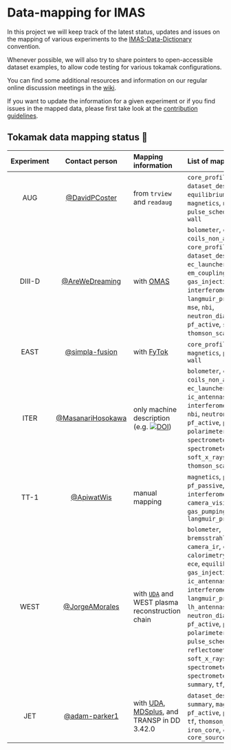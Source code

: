 # Data-mapping for IMAS

In this project we will keep track of the latest status, updates and issues on the mapping of various experiments 
to the [IMAS-Data-Dictionary](https://github.com/iterorganization/IMAS-Data-Dictionary) convention.

Whenever possible, we will also try to share pointers to open-accessible dataset examples, to allow code testing for various tokamak configurations. 

You can find some additional resources and information on our regular online discussion meetings in the [wiki](https://github.com/iterorganization/IMAS-Data-Mapping/wiki).

If you want to update the information for a given experiment or if you find issues in the mapped data, please 
first take look at the [contribution guidelines](CONTRIBUTING.md).




## Tokamak data mapping status :construction:

| Experiment | Contact person | Mapping information | List of mapped IDSs |
|:----------:|:--------------:|:--------------------|:--------------------|
| AUG | [@DavidPCoster](https://github.com/DavidPCoster) | from `trview` and `readaug` | `core_profiles`, `dataset_description`, `equilibrium`, `ic_antennas`, `magnetics`, `nbi`, `pf_active`, `pulse_schedule`, `summary`, `tf`, `wall` |
| DIII-D | [@AreWeDreaming](https://github.com/AreWeDreaming) | with [OMAS](https://github.com/gafusion/omas) | `bolometer`, `charge_exchange`, `coils_non_axisymmetric`, `core_profiles`, `dataset_description`, `ec_launchers`, `ece`, `em_coupling`, `equilibrium`, `gas_injection`, `interferometer`, `langmuir_probes`, `magnetics`, `mse`, `nbi`, `neutron_diagnostics`, `pf_active`, `summary`, `thomson_scattering`, `tf`, `wall` |
| EAST | [@simpla-fusion](https://github.com/simpla-fusion) | with [FyTok](https://github.com/fusion-yun/fytok) |`core_profiles`,  `equilibrium`, `magnetics`,  `pf_active`,  `tf`, `wall` |
| ITER | [@MasanariHosokawa](https://github.com/MasanariHosokawa) | only machine description (e.g. [![DOI](https://zenodo.org/badge/DOI/10.5281/zenodo.15525525.svg)](https://doi.org/10.5281/zenodo.15525525)) | `bolometer`, `camera_visible`, `coils_non_axisymmetric`, `ec_launcher`, `ece`, `ic_antennas`, `interferometer`, `magnetics`, `nbi`, `neutron_diagnostic`, `pf_active`, `pf_passive`, `polarimeter`, `refractometer`, `spectrometer_visible`, `spectrometer_x_ray_crystal`, `soft_x_rays`, `tf`, `thomson_scattering`, `wall` |
| TT-1 | [@ApiwatWis](https://github.com/ApiwatWis) | manual mapping | `magnetics`, `pf_active`, `pf_passive`, `tf`, `wall`, `interferometer`, `camera_visible`, `gas_pumping`, `langmuir_probes`|
| WEST | [@JorgeAMorales](https://github.com/JorgeAMorales) | with [`UDA`](https://github.com/ukaea/UDA) and WEST plasma reconstruction chain | `bolometer`, `bremsstrahlung_visible`, `camera_ir`, `camera_x_rays`, `calorimetry`, `core_profiles`, `ece`, `equilibrium`, `gas_injection`, `hard_x_rays`, `ic_antennas`, `interferometer`, `langmuir_probes`, `lh_antennas`, `magnetics`, `neutron_diagnostic`, `pf_active`, `pf_passive`, `polarimeter`, `pulse_schedule`, `reflectometer_profile`, `soft_x_rays`, `spectrometer_visible`, `spectrometer_x_ray_crystal`, `summary`, `tf`, `wall` |
| JET | [@adam-parker1](https://github.com/adam-parker1) | with [UDA](https://github.com/ukaea/UDA), [MDSplus](https://github.com/MDSplus/mdsplus), and TRANSP in DD 3.42.0 | `dataset_description`, `summary`, `magnetics`, `pf_active`, `pf_passive`, `wall`, `tf`, `thomson_scattering`, `iron_core`, `core_profiles`, `core_sources` |
